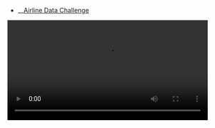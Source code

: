 
* __[Airline Data Challenge](https://docs.google.com/presentation/d/e/2PACX-1vT3vwjmlPIT4o9uESFjccOzPn426MkCBX1iHqR643kUTbh12ojBaYGNfz4qAowQWA/pub?start=true&loop=true&delayms=1000)


<video src='https://drive.google.com/file/d/16mZVGxU2wbiH8YJw70hauMlGDPkv6Ykk/view?usp=drive_link' width=450/>

[Airline Data Challenge.pptx](https://github.com/ArulAuror/Data-Science-Portfolio/files/12244080/Airline.Data.Challenge.pptx)
